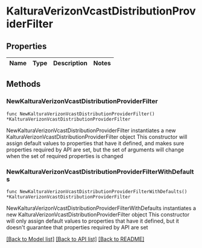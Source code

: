 # KalturaVerizonVcastDistributionProviderFilter

## Properties

Name | Type | Description | Notes
------------ | ------------- | ------------- | -------------

## Methods

### NewKalturaVerizonVcastDistributionProviderFilter

`func NewKalturaVerizonVcastDistributionProviderFilter() *KalturaVerizonVcastDistributionProviderFilter`

NewKalturaVerizonVcastDistributionProviderFilter instantiates a new KalturaVerizonVcastDistributionProviderFilter object
This constructor will assign default values to properties that have it defined,
and makes sure properties required by API are set, but the set of arguments
will change when the set of required properties is changed

### NewKalturaVerizonVcastDistributionProviderFilterWithDefaults

`func NewKalturaVerizonVcastDistributionProviderFilterWithDefaults() *KalturaVerizonVcastDistributionProviderFilter`

NewKalturaVerizonVcastDistributionProviderFilterWithDefaults instantiates a new KalturaVerizonVcastDistributionProviderFilter object
This constructor will only assign default values to properties that have it defined,
but it doesn't guarantee that properties required by API are set


[[Back to Model list]](../README.md#documentation-for-models) [[Back to API list]](../README.md#documentation-for-api-endpoints) [[Back to README]](../README.md)


